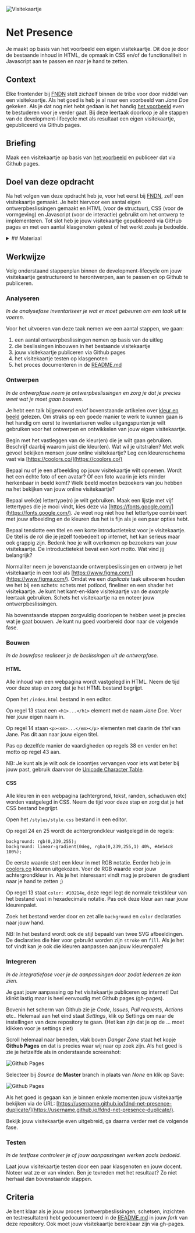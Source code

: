 <link rel="stylesheet" href="https://tasks.fdnd.nl/global.css">

![Visitekaartje](VisitekaartjeDuplicate.jpg "Visitekaartje")

# Net Presence
Je maakt op basis van het voorbeeld een eigen visitekaartje. Dit doe je door de bestaande inhoud in HTML, de opmaak in CSS en/of de functionaliteit in Javascript aan te passen en naar je hand te zetten.

## Context
Elke frontender bij [FNDN](https://fdnd.nl) stelt zichzelf binnen de tribe voor door middel van een visitekaartje. Als het goed is heb je al naar een voorbeeld van *Jane Doe* gekeken. Als je dat nog niet hebt gedaan is het handig [het voorbeeld](https://github.com/fdnd-task/fdnd-net-presence-example) even te bestuderen voor je verder gaat. Bij deze leertaak doorloop je alle stappen van de development-lifecycle met als resultaat een eigen visitekaartje, gepubliceerd via Github pages.

## Briefing
Maak een visitekaartje op basis van [het voorbeeld](https://github.com/fdnd-task/fdnd-net-presence-example) en publiceer dat via Github pages.

## Doel van deze opdracht
Na het volgen van deze opdracht heb je, voor het eerst bij [FNDN](https://fdnd.nl), zelf een visitekaartje gemaakt. Je hebt hiervoor een aantal eigen ontwerpbeslissingen gemaakt en HTML (voor de structuur), CSS (voor de vormgeving) en Javascript (voor de interactie) gebruikt om het ontwerp te implementeren. Tot slot heb je jouw visitekaartje gepubliceerd via GitHub pages en met een aantal klasgenoten getest of het werkt zoals je bedoelde.

<details>
<summary>## Materiaal</summary>
  
Hieronder vind je een aantal bronnen die je kunt gebruiken bij het maken van ontwerpbeslissingen en het implementeren van jouw ontwerp.

### Kleur en beeld
- [The psychology of color in web design @ 99designs](https://en.99designs.nl/blog/creative-inspiration/psychology-color-web-design/)
- [Web design color theory @ TNW](https://thenextweb.com/dd/2015/04/07/how-to-create-the-right-emotions-with-color-in-web-design/)
- [How to use images more effectively in web design @ CreativeBloq](https://www.creativebloq.com/inspiration/how-to-use-images-more-effectively-in-web-design)
- [Unsplash](https://unsplash.com/)
- [Typography for Developers @ CSS-tricks](https://css-tricks.com/typography-for-developers/)
- [Icons in web design @ Medium](https://medium.com/outcrowd/icons-in-web-design-824f57cb2db0)

### HyperText Markup Language (HTML)
- [HTML semantics @ YouTube](https://www.youtube.com/watch?v=n9T2B91hHRM)
- [Overzicht van HTML elementen @ MDN](https://developer.mozilla.org/nl/docs/Web/HTML/Element)

### Cascading StyleSheets (CSS)
- [CSS Almanac @ CSS-tricks](https://css-tricks.com/almanac/)
- [A Guide to flexbox @ CSS-tricks](https://css-tricks.com/snippets/css/a-guide-to-flexbox/)
- [What the flexbox? @ Wes Bos](https://flexbox.io/)
- [CSS Typography - Change Font, Size, Spacing & more @ YouTube](https://www.youtube.com/watch?v=RNakAX3rVVw)
- [CSS Transitions and Animations 101 @ YouTube](https://www.youtube.com/watch?v=n9T2B91hHRM)

### Javascript
- [One thing about JavaScript @ CSS-tricks](https://css-tricks.com/video-screencasts/150-hey-designers-know-one-thing-javascript-recommend/)

### Tools
- [Chrome Dev Tools Elements Tab @ YouTube](https://www.youtube.com/watch?v=Z3HGJsNLQ1E)
- [Creating a Github pages site @ Github](https://docs.github.com/en/github/working-with-github-pages/creating-a-github-pages-site#creating-your-site)
- [How To Publish Your HTML With Github Pages @ Github](https://anilemrah.medium.com/how-to-publish-your-html-with-github-pages-8f3f854e7d4)
- [https://coolors.co/](https://coolors.co/)
</details>

## Werkwijze
Volg onderstaand stappenplan binnen de development-lifecycle om jouw visitekaartje gestructureerd te herontwerpen, aan te passen en op Github te publiceren.

### Analyseren
*In de analysefase inventariseer je wat er moet gebeuren om een taak uit te voeren.* 

Voor het uitvoeren van deze taak nemen we een aantal stappen, we gaan:
1. een aantal ontwerpbeslissingen nemen op basis van de uitleg
2. die beslissingen inbouwen in het bestaande visitekaartje
3. jouw visitekaartje publiceren via Github pages
4. het visitekaartje testen op klasgenoten
5. het proces documenteren in de [README.md](../README.md)

### Ontwerpen
*In de ontwerpfase neem je ontwerpbeslissingen en zorg je dat je precies weet wat je moet gaan bouwen.*

Je hebt een talk bijgewoond en/of bovenstaande artikelen over [kleur en beeld](#kleur-en-beeld) gelezen. Om straks op een goede manier te werk te kunnen gaan is het handig om eerst te inventariseren welke uitgangspunten je wilt gebruiken voor het ontwerpen en ontwikkelen van jouw eigen visitekaartje. 

Begin met het vastleggen van de kleur(en) die je wilt gaan gebruiken. Beschrijf daarbij waarom juist die kleur(en). Wat wil je uitstralen? Met welk gevoel bekijken mensen jouw online visitekaartje? Leg een kleurenschema vast via [https://coolors.co/](https://coolors.co/)

Bepaal nu of je een afbeelding op jouw visitekaartje wilt opnemen. Wordt het een échte foto of een avatar? Of een foto waarin je iets minder herkenbaar in beeld komt? Welk beeld moeten bezoekers van jou hebben na het bekijken van jouw online visitekaartje?

Bepaal welk(e) lettertype(n) je wilt gebruiken. Maak een lijstje met vijf lettertypes die je mooi vindt, kies deze via [https://fonts.google.com/](https://fonts.google.com/).  Je weet nog niet hoe het lettertype combineert met jouw afbeelding en de kleuren dus het is fijn als je een paar opties hebt.

Bepaal tenslotte een titel en een korte introductietekst voor je visitekaartje. De titel is de rol die je jezelf toebedeelt op internet, het kan serieus maar ook grappig zijn. Bedenk hoe je wilt overkomen op bezoekers van jouw visitekaartje. De introductietekst bevat een kort motto. Wat vind jij belangrijk?



Normaliter neem je bovenstaande ontwerpbeslissingen en ontwerp je het visitekaartje in een tool als [https://www.figma.com/](https://www.figma.com/). Omdat we een *duplicate* taak uitvoeren houden we het bij een schets: schets met potlood, fineliner en een shader het visitekaartje. Je kunt het kant-en-klare visitekaartje van de *example* leertaak gebruiken. Schets het visitekaartje na en noteer jouw ontwerpbeslissingen.

Na bovenstaande stappen zorgvuldig doorlopen te hebben weet je precies wat je gaat bouwen. Je kunt nu goed voorbereid door naar de volgende fase.

### Bouwen
*In de bouwfase realiseer je de beslissingen uit de ontwerpfase.*

#### HTML
Alle inhoud van een webpagina wordt vastgelegd in HTML. Neem de tijd voor deze stap en zorg dat je het HTML bestand begrijpt.

Open het ```/index.html``` bestand in een editor.

Op regel 13 staat een ```<h1>...</h1>``` element met de naam *Jane Doe*. Voer hier jouw eigen naam in.

Op regel 14 staan ```<p><em>...</em></p>``` elementen met daarin de *titel* van Jane. Pas dit aan naar jouw eigen titel.

Pas op dezelfde manier de vaardigheden op regels 38 en verder en het motto op regel 43 aan. 

NB: Je kunt als je wilt ook de icoontjes vervangen voor iets wat beter bij jouw past, gebruik daarvoor de [Unicode Character Table](https://unicode-table.com/en/).

#### CSS
Alle kleuren in een webpagina (achtergrond, tekst, randen, schaduwen etc) worden vastgelegd in CSS. Neem de tijd voor deze stap en zorg dat je het CSS bestand begrijpt. 

Open het ```/styles/style.css``` bestand in een editor. 

Op regel 24 en 25 wordt de achtergrondkleur vastgelegd in de regels:
```
background: rgb(0,239,255);
background: linear-gradient(0deg, rgba(0,239,255,1) 40%, #4e54c8 100%);
```
De eerste waarde stelt een kleur in met RGB notatie. Eerder heb je in [coolors.co](https://coolors.co/) kleuren uitgekozen. Voer de RGB waarde voor jouw achtergrondkleur in. Als je het interessant vindt mag je proberen de gradient naar je hand te zetten ;)

Op regel 13 staat ```color: #10214e```, deze regel legt de normale tekstkleur van het bestand vast in hexadecimale notatie. Pas ook deze kleur aan naar jouw kleurenpalet.

Zoek het bestand verder door en zet alle ```background``` en ```color``` declaraties naar jouw hand.

NB: In het bestand wordt ook de stijl bepaald van twee SVG afbeeldingen. De declaraties die hier voor gebruikt worden zijn ```stroke``` en ```fill```. Als je het tof vindt kan je ook die kleuren aanpassen aan jouw kleurenpalet!

### Integreren
*In de integratiefase voer je de aanpassingen door zodat iedereen ze kan zien.*

Je gaat jouw aanpassing op het visitekaartje publiceren op internet! Dat klinkt lastig maar is heel eenvoudig met Github pages (gh-pages).

Bovenin het scherm van Github zie je *Code*, *Issues*, *Pull requests*, *Actions* etc.. Helemaal aan het eind staat *Settings*, klik op Settings om naar de instellingen van deze repository te gaan. (Het kan zijn dat je op de ... moet klikken voor je settings ziet)

Scroll helemaal naar beneden, vlak boven *Danger Zone* staat het kopje **Github Pages** en dat is precies waar wij naar op zoek zijn. Als het goed is zie je hetzelfde als in onderstaande screenshot:

![Github Pages](./gh-pages1.png)

Selecteer bij *Source* de **Master** branch in plaats van *None*  en klik op Save:

![Github Pages](./gh-pages2.png)

Als het goed is gegaan kan je binnen enkele momenten jouw visitekaartje bekijken via de URL: [https://username.github.io/fdnd-net-presence-duplicate/](https://username.github.io/fdnd-net-presence-duplicate/).

Bekijk jouw visitekaartje even uitgebreid, ga daarna verder met de volgende fase.

### Testen
*In de testfase controleer je of jouw aanpassingen werken zoals bedoeld.*

Laat jouw visitekaartje testen door een paar klasgenoten en jouw docent. Noteer wat ze er van vinden. Ben je tevreden met het resultaat? Zo niet herhaal dan bovenstaande stappen.

## Criteria
Je bent klaar als je jouw proces (ontwerpbeslissingen, schetsen, inzichten en testresultaten) hebt gedocumenteerd in de [README.md](../README.md) in jouw *fork* van deze repository. Ook moet jouw visitekaartje bereikbaar zijn via gh-pages.


